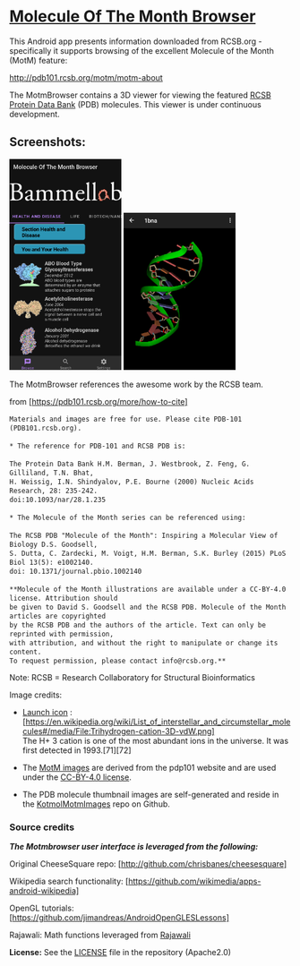 # [Molecule Of The Month Browser](https://github.com/jimandreas/MotmBrowser#molecule-of-the-month-browser)

This Android app presents information downloaded from RCSB.org - specifically it
supports browsing of the excellent Molecule of the Month (MotM) feature:

http://pdb101.rcsb.org/motm/motm-about

The MotmBrowser contains a 3D viewer for viewing the featured [RCSB Protein Data Bank] (PDB) molecules.
This viewer is under continuous development.

Screenshots:
------------

<img src="docs/screenshots/startup_screencap.PNG" width = 200>
<img src="docs/screenshots/1bna_screencap.PNG" width = 200>

The MotmBrowser references the awesome work by the RCSB team.

from [https://pdb101.rcsb.org/more/how-to-cite]

```
Materials and images are free for use. Please cite PDB-101 (PDB101.rcsb.org).

* The reference for PDB-101 and RCSB PDB is:

The Protein Data Bank H.M. Berman, J. Westbrook, Z. Feng, G. Gilliland, T.N. Bhat,
H. Weissig, I.N. Shindyalov, P.E. Bourne (2000) Nucleic Acids Research, 28: 235-242.
doi:10.1093/nar/28.1.235

* The Molecule of the Month series can be referenced using:

The RCSB PDB "Molecule of the Month": Inspiring a Molecular View of Biology D.S. Goodsell,
S. Dutta, C. Zardecki, M. Voigt, H.M. Berman, S.K. Burley (2015) PLoS Biol 13(5): e1002140.
doi: 10.1371/journal.pbio.1002140

**Molecule of the Month illustrations are available under a CC-BY-4.0 license. Attribution should
be given to David S. Goodsell and the RCSB PDB. Molecule of the Month articles are copyrighted
by the RCSB PDB and the authors of the article. Text can only be reprinted with permission,
with attribution, and without the right to manipulate or change its content.
To request permission, please contact info@rcsb.org.**
```

Note: RCSB = Research Collaboratory for Structural Bioinformatics

Image credits:<br>

* [Launch icon] :  <br>
    [https://en.wikipedia.org/wiki/List_of_interstellar_and_circumstellar_molecules#/media/File:Trihydrogen-cation-3D-vdW.png]<br>
The H+ 3 cation is one of the most abundant ions in the universe. It was first detected in 1993.[71][72]

* The [MotM images] are derived from the pdp101 website and are used under the [CC-BY-4.0 license].

* The PDB molecule thumbnail images are self-generated and reside in the [KotmolMotmImages] repo on Github.

### Source credits

<b><i>The Motmbrowser user interface is leveraged from the following:</i></b><br>

Original CheeseSquare repo: [http://github.com/chrisbanes/cheesesquare]

Wikipedia search functionality: [https://github.com/wikimedia/apps-android-wikipedia]

OpenGL tutorials: [https://github.com/jimandreas/AndroidOpenGLESLessons]

Rajawali: Math functions leveraged from [Rajawali]

<b> License:</b> See the [LICENSE] file in the repository (Apache2.0)

[Launch icon]:http://commons.wikimedia.org/wiki/File:Trihydrogen-cation-3D-vdW.png
[LICENSE]:LICENSE

[MotM images]:https://pdb101.rcsb.org/motm/motm-image-download

[CC-BY-4.0 license]:https://creativecommons.org/licenses/by/4.0/

[RCSB Protein Data Bank]:http://www.rcsb.org/

[Rajawali]:https://github.com/Rajawali/Rajawali

[KotmolMotmImages]:https://github.com/kotmol/KotmolMotmImages

